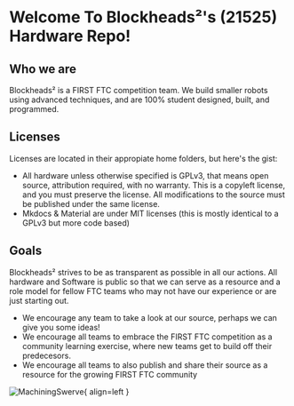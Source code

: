 # Welcome To Blockheads²'s (21525) Hardware Repo!

## Who we are
Blockheads² is a FIRST FTC competition team. We build smaller robots using advanced techniques, and are 100% student designed, built, and programmed.

## Licenses
Licenses are located in their appropiate home folders, but here's the gist:

- All hardware unless otherwise specified is GPLv3, that means open source, attribution
required, with no warranty. This is a copyleft license, and you must preserve the license. All modifications to the source must be published under the same license. 
- Mkdocs & Material are under MIT licenses (this is mostly identical to a GPLv3 but more code based)

## Goals
Blockheads² strives to be as transparent as possible in all our actions. All hardware and Software is public so that we can serve as a resource and a role model for fellow FTC teams who may not have our experience or are just starting out. 

 - We encourage any team to take a look at our source, perhaps we can give you some ideas!
 - We encourage all teams to embrace the FIRST FTC competition as a community learning exercise, where new teams get to build off their predecesors. 
 - We encourage all teams to also publish and share their source as a resource for the growing FIRST FTC community


![MachiningSwerve](swervemachinepic1.png){ align=left }
